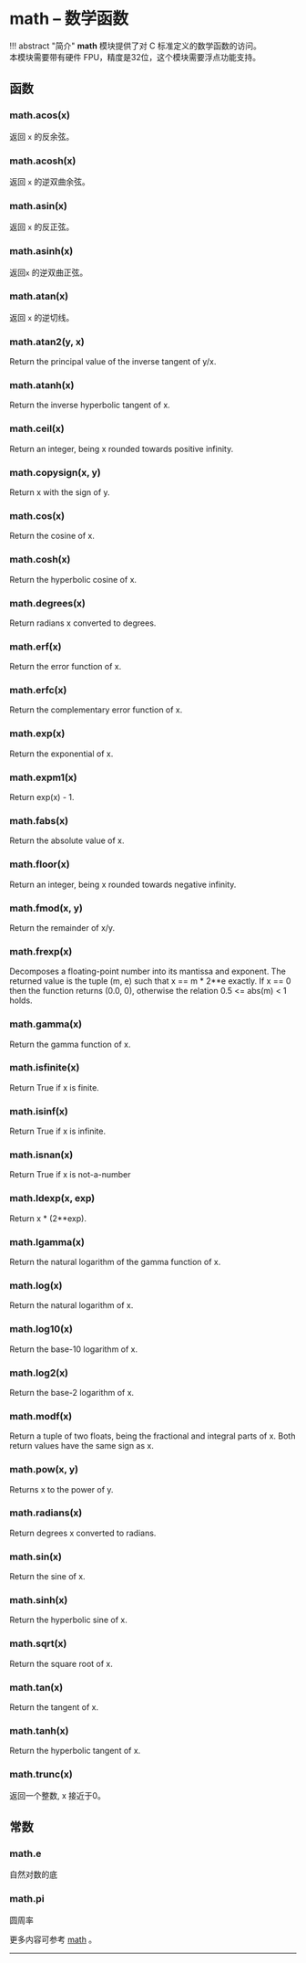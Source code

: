 # **math** – 数学函数

!!! abstract "简介"
    **math** 模块提供了对 C 标准定义的数学函数的访问。  
    本模块需要带有硬件 FPU，精度是32位，这个模块需要浮点功能支持。

## 函数

### **math.acos(x)**
  返回 ``x`` 的反余弦。

### **math.acosh(x)** 
  返回 ``x`` 的逆双曲余弦。

### **math.asin(x)**
  返回 ``x`` 的反正弦。

### **math.asinh(x)**
  返回``x`` 的逆双曲正弦。

### **math.atan(x)**
  返回 ``x`` 的逆切线。

### **math.atan2(y, x)**
  Return the principal value of the inverse tangent of y/x.

### **math.atanh(x)**
  Return the inverse hyperbolic tangent of x.

### **math.ceil(x)**
  Return an integer, being x rounded towards positive infinity.

### **math.copysign(x, y)** 
  Return x with the sign of y.

### **math.cos(x)**  
  Return the cosine of x.

### **math.cosh(x)**  
  Return the hyperbolic cosine of x.

### **math.degrees(x)**  
  Return radians x converted to degrees.

### **math.erf(x)**  
  Return the error function of x.

### **math.erfc(x)**  
  Return the complementary error function of x.

### **math.exp(x)**  
  Return the exponential of x.

### **math.expm1(x)**  
  Return exp(x) - 1.

### **math.fabs(x)**  
  Return the absolute value of x.

### **math.floor(x)**  
  Return an integer, being x rounded towards negative infinity.

### **math.fmod(x, y)**  
  Return the remainder of x/y.

### **math.frexp(x)**  
  Decomposes a floating-point number into its mantissa and exponent. The returned value is the tuple (m, e) such that x == m * 2**e exactly. If x == 0 then the function returns (0.0, 0), otherwise the relation 0.5 <= abs(m) < 1 holds.

### **math.gamma(x)**  
  Return the gamma function of x.

### **math.isfinite(x)**  
  Return True if x is finite.

### **math.isinf(x)**  
  Return True if x is infinite.

### **math.isnan(x)**  
  Return True if x is not-a-number

### **math.ldexp(x, exp)**  
  Return x * (2**exp).

### **math.lgamma(x)**  
  Return the natural logarithm of the gamma function of x.

### **math.log(x)**  
  Return the natural logarithm of x.

### **math.log10(x)**  
  Return the base-10 logarithm of x.

### **math.log2(x)**  
  Return the base-2 logarithm of x.

### **math.modf(x)**  
  Return a tuple of two floats, being the fractional and integral parts of x. Both return values have the same sign as x.

### **math.pow(x, y)**  
  Returns x to the power of y.

### **math.radians(x)**  
  Return degrees x converted to radians.

### **math.sin(x)**  
  Return the sine of x.

### **math.sinh(x)**  
  Return the hyperbolic sine of x.

### **math.sqrt(x)**  
  Return the square root of x.

### **math.tan(x)**  
  Return the tangent of x.

### **math.tanh(x)**  
  Return the hyperbolic tangent of x.

### **math.trunc(x)**  
  返回一个整数, x 接近于0。

## 常数

### **math.e**  
  自然对数的底

### **math.pi**  
  圆周率

更多内容可参考  [math](http://docs.micropython.org/en/latest/pyboard/library/math.html) 。

----------